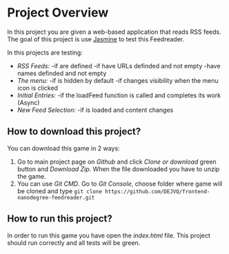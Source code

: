 # Project Overview
In this project you are given a web-based application that reads RSS feeds.
The goal of this project is use [Jasmine](http://jasmine.github.io/) to test this Feedreader.

In this projects are testing:
* *RSS Feeds:*
    -if are defined
    -if have URLs definded and not empty
    -have names definded and not empty
* *The menu:*
    -if is hidden by default
    -if changes visibility when the menu icon is clicked
* *Initial Entries:*
    -if the loadFeed function is called and completes its work (Async)
* *New Feed Selection:*
    -if is loaded and content changes

## How to download this project?
You can download this game in 2 ways:
1. Go to main project page on *Github* and click *Clone or download* green button and *Download Zip*. When the file downloaded you have to unzip the game.
2. You can use *Git CMD*. Go to *Git Console*, choose folder where game will be cloned and type 
```git clone https://github.com/DEJVQ/frontend-nanodegree-feedreader.git```

## How to run this project?
In order to run this game you have open the *index.html* file.
This project should run correctly and all tests will be green.